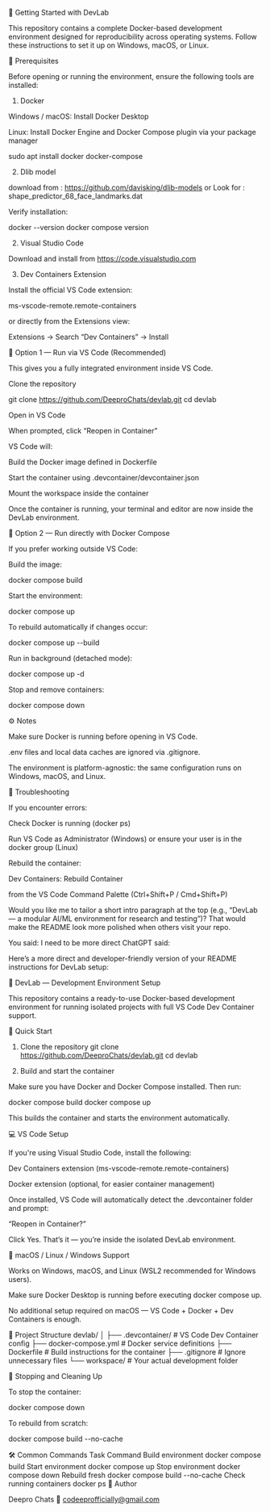🚀 Getting Started with DevLab

This repository contains a complete Docker-based development environment designed for reproducibility across operating systems.
Follow these instructions to set it up on Windows, macOS, or Linux.

🧰 Prerequisites

Before opening or running the environment, ensure the following tools are installed:

1. Docker

Windows / macOS: Install Docker Desktop

Linux: Install Docker Engine and Docker Compose plugin via your package manager

sudo apt install docker docker-compose

2. Dlib model

download from : https://github.com/davisking/dlib-models
or Look for : shape_predictor_68_face_landmarks.dat

Verify installation:

docker --version
docker compose version

2. Visual Studio Code

Download and install from https://code.visualstudio.com

3. Dev Containers Extension

Install the official VS Code extension:

ms-vscode-remote.remote-containers


or directly from the Extensions view:

Extensions → Search “Dev Containers” → Install

🧱 Option 1 — Run via VS Code (Recommended)

This gives you a fully integrated environment inside VS Code.

Clone the repository

git clone https://github.com/DeeproChats/devlab.git
cd devlab


Open in VS Code

When prompted, click
“Reopen in Container”

VS Code will:

Build the Docker image defined in Dockerfile

Start the container using .devcontainer/devcontainer.json

Mount the workspace inside the container

Once the container is running, your terminal and editor are now inside the DevLab environment.

🧩 Option 2 — Run directly with Docker Compose

If you prefer working outside VS Code:

Build the image:

docker compose build


Start the environment:

docker compose up


To rebuild automatically if changes occur:

docker compose up --build


Run in background (detached mode):

docker compose up -d


Stop and remove containers:

docker compose down

⚙️ Notes

Make sure Docker is running before opening in VS Code.

.env files and local data caches are ignored via .gitignore.

The environment is platform-agnostic: the same configuration runs on Windows, macOS, and Linux.

🧠 Troubleshooting

If you encounter errors:

Check Docker is running (docker ps)

Run VS Code as Administrator (Windows) or ensure your user is in the docker group (Linux)

Rebuild the container:

Dev Containers: Rebuild Container


from the VS Code Command Palette (Ctrl+Shift+P / Cmd+Shift+P)

Would you like me to tailor a short intro paragraph at the top (e.g., “DevLab — a modular AI/ML environment for research and testing”)? That would make the README look more polished when others visit your repo.

You said:
I need to be more direct
ChatGPT said:

Here’s a more direct and developer-friendly version of your README instructions for DevLab setup:

🧠 DevLab — Development Environment Setup

This repository contains a ready-to-use Docker-based development environment for running isolated projects with full VS Code Dev Container support.

🚀 Quick Start
1. Clone the repository
git clone https://github.com/DeeproChats/devlab.git
cd devlab

2. Build and start the container

Make sure you have Docker and Docker Compose installed. Then run:

docker compose build
docker compose up


This builds the container and starts the environment automatically.

💻 VS Code Setup

If you're using Visual Studio Code, install the following:

Dev Containers extension (ms-vscode-remote.remote-containers)

Docker extension (optional, for easier container management)

Once installed, VS Code will automatically detect the .devcontainer folder and prompt:

“Reopen in Container?”

Click Yes.
That’s it — you’re inside the isolated DevLab environment.

🍏 macOS / Linux / Windows Support

Works on Windows, macOS, and Linux (WSL2 recommended for Windows users).

Make sure Docker Desktop is running before executing docker compose up.

No additional setup required on macOS — VS Code + Docker + Dev Containers is enough.

🧩 Project Structure
devlab/
│
├── .devcontainer/     # VS Code Dev Container config
├── docker-compose.yml # Docker service definitions
├── Dockerfile         # Build instructions for the container
├── .gitignore         # Ignore unnecessary files
└── workspace/         # Your actual development folder

🧱 Stopping and Cleaning Up

To stop the container:

docker compose down


To rebuild from scratch:

docker compose build --no-cache

🛠 Common Commands
Task	Command
Build environment	docker compose build
Start environment	docker compose up
Stop environment	docker compose down
Rebuild fresh	docker compose build --no-cache
Check running containers	docker ps
🪪 Author

Deepro Chats
📧 codeeprofficially@gmail.com
